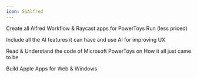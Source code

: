 ```yaml
---
icon: SiAlfred
---
```


Create all Alfred Workflow & Raycast apps for PowerToys Run (less priced)

Include all the AI features it can have and use AI for improving UX

Read & Understand the code of Microsoft PowerToys on How it all just came to be

Build Apple Apps for Web & Windows
